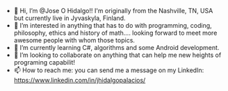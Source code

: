 - 👋 Hi, I’m @Jose O Hidalgo!! I'm originally from the Nashville, TN, USA but currently live in Jyvaskyla, Finland. 
- 👀 I’m interested in anything that has to do with programming, coding, philosophy, ethics and history of math.... looking forward to meet more awesome people with whom 
those topics.
- 🌱 I’m currently learning C#, algorithms and some Android development. 
- 💞️ I’m looking to collaborate on anything that can help me new heights of programing capabilit!
- 📫 How to reach me:
you can send me a message on my LinkedIn: https://www.linkedin.com/in/jhidalgopalacios/

<!---
kurohige/kurohige is a ✨ special ✨ repository because its `README.md` (this file) appears on your GitHub profile.
You can click the Preview link to take a look at your changes.
--->
